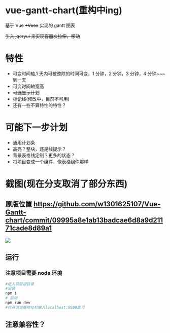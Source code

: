 # vue-gantt-chart(重构中ing)


基于 Vue ~~+Vuex~~ 实现的 gantt 图表

~~引入 jqeryui 来实现容器块拉伸，移动~~

# 特性

- 可变时间轴,1 天内可被整除的时间可变。1 分钟，2 分钟，3 分钟，4 分钟~~~到一天
- 可变时间轴宽高
- ~~可选显示计划~~
- 标记线(修改中，目前不可用)
- 还有一些不算特性的特性？

# 可能下一步计划

- 通用计划条
- 高亮？整块，还是线提示？
- 背景表格线定制？更多的状态？
- 将项目变成一个组件，像表格组件那样

# 截图(现在分支取消了部分东西)
## 原版位置 https://github.com/w1301625107/Vue-Gantt-chart/commit/09995a8e1ab13badcae6d8a9d21171cade8d89a1

![](https://raw.githubusercontent.com/w1301625107/vue-gantt-chart/master/screenshot/page1.png)

## 运行

### 注意项目需要 node 环境

```bash
#进入项目根目录
#安装
npm i
# 启动
npm run dev
#打开浏览器地址栏输入localhost:8080即可
```

## 注意兼容性？
